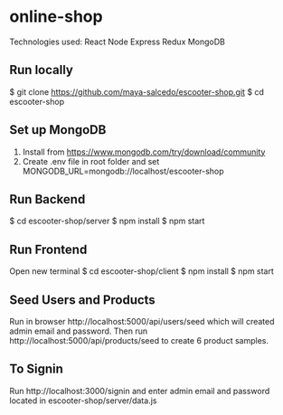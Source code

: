 # online-shop
Technologies used:
React
Node
Express
Redux
MongoDB

## Run locally
$ git clone https://github.com/maya-salcedo/escooter-shop.git
$ cd escooter-shop

## Set up MongoDB
1. Install from https://www.mongodb.com/try/download/community
2. Create .env file in root folder and set MONGODB_URL=mongodb://localhost/escooter-shop

## Run Backend
$ cd escooter-shop/server
$ npm install
$ npm start

## Run Frontend 
Open new terminal
$ cd escooter-shop/client
$ npm install
$ npm start

## Seed Users and Products
Run in browser http://localhost:5000/api/users/seed which will created admin email and password.
Then run http://localhost:5000/api/products/seed to create 6 product samples.

## To Signin
Run http://localhost:3000/signin and enter admin email and password located in escooter-shop/server/data.js



